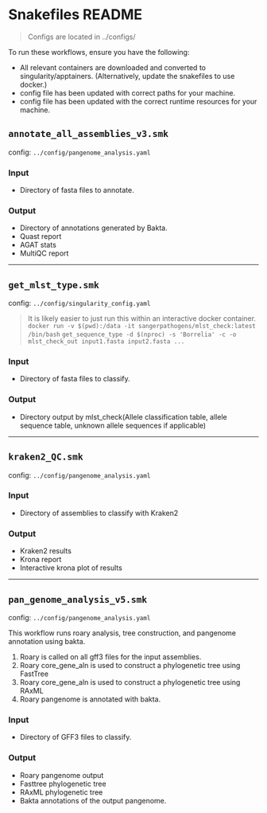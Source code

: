 # Snakefiles README

>Configs are located in ../configs/

To run these workflows, ensure you have the following:
- All relevant containers are downloaded and converted to singularity/apptainers. (Alternatively, update the snakefiles to use docker.)
- config file has been updated with correct paths for your machine.
- config file has been updated with the correct runtime resources for your machine.

## `annotate_all_assemblies_v3.smk`

config: `../config/pangenome_analysis.yaml`

### Input
- Directory of fasta files to annotate.

### Output
- Directory of annotations generated by Bakta.
- Quast report
- AGAT stats
- MultiQC report

***

## `get_mlst_type.smk`

config: `../config/singularity_config.yaml`

> It is likely easier to just run this within an interactive docker container.
> `docker run -v $(pwd):/data -it sangerpathogens/mlst_check:latest /bin/bash`
> `get_sequence_type -d $(nproc) -s 'Borrelia' -c -o mlst_check_out input1.fasta input2.fasta ...`

### Input
- Directory of fasta files to classify.

### Output
- Directory output by mlst_check(Allele classification table, allele sequence table, unknown allele sequences if applicable)

***

## `kraken2_QC.smk`

config: `../config/pangenome_analysis.yaml`

### Input
- Directory of assemblies to classify with Kraken2

### Output
- Kraken2 results
- Krona report
- Interactive krona plot of results

***

## `pan_genome_analysis_v5.smk`

config: `../config/pangenome_analysis.yaml`

This workflow runs roary analysis, tree construction, and pangenome annotation using bakta.

1. Roary is called on all gff3 files for the input assemblies.
2. Roary core_gene_aln is used to construct a phylogenetic tree using FastTree
3. Roary core_gene_aln is used to construct a phylogenetic tree using RAxML
4. Roary pangenome is annotated with bakta.

### Input
- Directory of GFF3 files to classify.

### Output
- Roary pangenome output
- Fasttree phylogenetic tree
- RAxML phylogenetic tree
- Bakta annotations of the output pangenome.